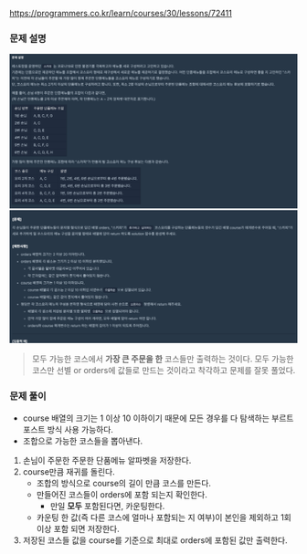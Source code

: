 https://programmers.co.kr/learn/courses/30/lessons/72411

### 문제 설명

<img src="./img1.png" width="1000" heithg="600">
<img src="./img2.png" width="1000" heithg="500">

> 모두 가능한 코스에서 **가장 큰 주문을 한** 코스들만 출력하는 것이다.
> 모두 가능한 코스만 선별 or orders에 값들로 만드는 것이라고 착각하고 문제를 잘못 풀었다.

### 문제 풀이

- course 배열의 크기는 1 이상 10 이하이기 때문에 모든 경우를 다 탐색하는 부르트 포스트 방식 사용 가능하다.
- 조합으로 가능한 코스들을 뽑아낸다.

1.  손님이 주문한 주문한 단품메뉴 알파벳을 저장한다.
2.  course만큼 재귀를 돌린다.
    - 조합의 방식으로 course의 길이 만큼 코스를 만든다.
    - 만들어진 코스들이 orders에 포함 되는지 확인한다.
      - 만일 **모두** 포함된다면, 카운팅한다.
    - 카운팅 한 값(즉 다른 코스에 얼마나 포함되는 지 여부)이 본인을 제외하고 1회 이상 포함 되면 저장한다.
3.  저장된 코스들 값을 course를 기준으로 최대로 orders에 포함된 값만 출력한다.

